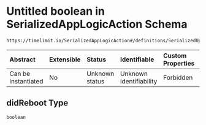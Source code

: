 # Untitled boolean in SerializedAppLogicAction Schema

```txt
https://timelimit.io/SerializedAppLogicAction#/definitions/SerializedUpdateDeviceStatusAction/properties/didReboot
```

| Abstract            | Extensible | Status         | Identifiable            | Custom Properties | Additional Properties | Access Restrictions | Defined In                                                                                            |
| :------------------ | :--------- | :------------- | :---------------------- | :---------------- | :-------------------- | :------------------ | :---------------------------------------------------------------------------------------------------- |
| Can be instantiated | No         | Unknown status | Unknown identifiability | Forbidden         | Allowed               | none                | [SerializedAppLogicAction.schema.json\*](SerializedAppLogicAction.schema.json "open original schema") |

## didReboot Type

`boolean`
